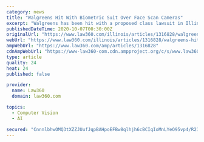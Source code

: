 ```yaml
---
category: news
title: "Walgreens Hit With Biometric Suit Over Face Scan Cameras"
excerpt: "Walgreens has been hit with a proposed class lawsuit in Illinois state court claiming the pharmacy retailer has violated customers' biometric privacy rights by using cameras that scan their facial geometry without first obtaining their informed consent."
publishedDateTime: 2020-10-07T00:30:00Z
originalUrl: "https://www.law360.com/illinois/articles/1316828/walgreens-hit-with-biometric-suit-over-face-scan-cameras"
webUrl: "https://www.law360.com/illinois/articles/1316828/walgreens-hit-with-biometric-suit-over-face-scan-cameras"
ampWebUrl: "https://www.law360.com/amp/articles/1316828"
cdnAmpWebUrl: "https://www-law360-com.cdn.ampproject.org/c/s/www.law360.com/amp/articles/1316828"
type: article
quality: 24
heat: 24
published: false

provider:
  name: Law360
  domain: law360.com

topics:
  - Computer Vision
  - AI

secured: "CnnnlbhwOMQ3tXZZJUufJqpBAHpoEFBw8qlhjh6cBCIqIoMnLYeO95vp4/R23gvSYPQW4DGBzWIrUgHC5daIgCQor9HwKOTCzyl/mkOVXv9VQpU8AyqZhDBEJQ4pEvl7BjzQ+QKX+kdLTS7Zg472dRi1TKoUV9SM6LpFE0HoSlc9nDGtcLZ+4vZeoeXHS17ohYCy2krKCWuIgDud27JGqniaQJkQ9DsjmbGQ2Xzud8l8D5WCf4TDFGX5GFumhW1Puw21/6wMBp7qdYc6s3GiLSaiulEanbv45/eHO/VUk+04pn//MRn4+GW+vP0wRXk0KAfJo+pcBdErfVNsR6JqwA+NUsLtPCA6FsaErM/puYI=;5bZYyFfwx43gDL1S0RZXcA=="
---
```


